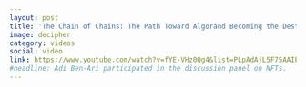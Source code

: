 ```yaml
---
layout: post
title: 'The Chain of Chains: The Path Toward Algorand Becoming the Destination for All Assets'
image: decipher
category: videos
social: video
link: https://www.youtube.com/watch?v=fYE-VHz0Qg4&list=PLpAdAjL5F75AAIEJxGkgH1LoCfUYgKgNG&index=23&ab_channel=Algorand
#headline: Adi Ben-Ari participated in the discussion panel on NFTs.  
---
```

